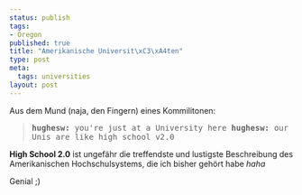 ```yaml
--- 
status: publish
tags: 
- Oregon
published: true
title: "Amerikanische Universit\xC3\xA4ten"
type: post
meta: 
  tags: universities
layout: post
---
```

Aus dem Mund (naja, den Fingern) eines Kommilitonen:

<blockquote><tt><b>hughesw:</b> you're just at a University here
<b>hughesw:</b> our Unis are like high school v2.0</tt></blockquote>

<b>High School 2.0</b> ist ungefähr die treffendste und lustigste Beschreibung des Amerikanischen Hochschulsystems, die ich bisher gehört habe *haha*

Genial ;)
